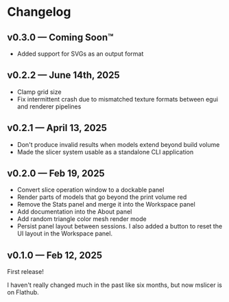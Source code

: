 # Changelog

## v0.3.0 &mdash; Coming Soon™

- Added support for SVGs as an output format

## v0.2.2 &mdash; June 14th, 2025

- Clamp grid size
- Fix intermittent crash due to mismatched texture formats between egui and renderer pipelines

## v0.2.1 &mdash; April 13, 2025

- Don't produce invalid results when models extend beyond build volume
- Made the slicer system usable as a standalone CLI application

## v0.2.0 &mdash; Feb 19, 2025

- Convert slice operation window to a dockable panel
- Render parts of models that go beyond the print volume red
- Remove the Stats panel and merge it into the Workspace panel
- Add documentation into the About panel
- Add random triangle color mesh render mode
- Persist panel layout between sessions. I also added a button to reset the UI layout in the Workspace panel.

## v0.1.0 &mdash; Feb 12, 2025

First release!

I haven't really changed much in the past like six months, but now mslicer is on Flathub.
